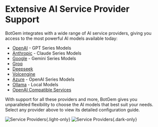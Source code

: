 # Extensive AI Service Provider Support

BotGem integrates with a wide range of AI service providers, giving you access to the most powerful AI models available today:

- [OpenAI](/openai-configuration) - GPT Series Models
- [Anthropic](/anthropic-configuration) - Claude Series Models
- [Google](/google-configuration) - Gemini Series Models
- [Groq](/groq-configuration)
- [Deepseek](/deepseek-configuration)
- [Volcengine](/volcengine-configuration)
- [Azure](/azure-configuration) - OpenAI Series Models
- [Ollama](/ollama) - Local Models
- [OpenAI Compatible Services](/openai-compatible)

With support for all these providers and more, BotGem gives you unparalleled flexibility to choose the AI models that best suit your needs. Select any provider above to view its detailed configuration guide.

![Service Providers](/add-service.png){.light-only}
![Service Providers](/add-service-dark.png){.dark-only}
